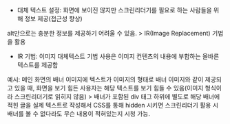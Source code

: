 - 대체 텍스트 설정: 화면에 보이진 않지만 스크린리더기를 필요로 하는 사람들을 위해 정보 제공(접근성 향상)

alt만으로는 충분한 정보를 제공하기 어려울 수 있음. > IR(Image Replacement) 기법을 활용

- IR 기법: 이미지 대체텍스트 기법  사용은 이미지 컨텐츠의 내용에 부합하는 올바른 텍스트를 제공함

예시: 메인 화면의 배너 이미지에 텍스트가 이미지의 형태로 배너 이미지와 같이 제공되고 있을 때, 화면을 보기 힘든 사용자는 해당 텍스트를 보기 힘들 수 있음(이미지 형식이라 스크린리더기로 읽히지 않음) > 배너가 포함된 div 태그 하위에 별도로 해당 배너에 적힌 글을 실제 텍스트로 작성해서 CSS를 통해 hidden 시키면 스크린리더기 활용 시 배너를 볼 수 없다라도 무슨 내용이 적혀있는지 시청 가능. 

